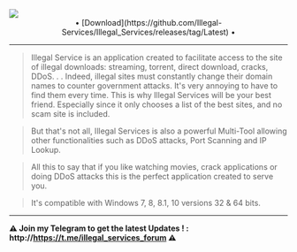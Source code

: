 <img src="https://i.imgur.com/9iGo7wM.png">
<div align="center"> &#8226; [Download](https://github.com/Illegal-Services/Illegal_Services/releases/tag/Latest) &#8226; </br></div>

<hr>

>  Illegal Service is an application created to facilitate access to the site of illegal downloads: streaming, torrent, direct download, cracks, DDoS. . .
Indeed, illegal sites must constantly change their domain names to counter government attacks. It's very annoying to have to find them every time.
This is why Illegal Services will be your best friend. Especially since it only chooses a list of the best sites, and no scam site is included.

>  But that's not all, Illegal Services is also a powerful Multi-Tool allowing other functionalities such as DDoS attacks, Port Scanning and IP Lookup.

>  All this to say that if you like watching movies, crack applications or doing DDoS attacks this is the perfect application created to serve you.

>  It's compatible with Windows 7, 8, 8.1, 10 versions 32 & 64 bits.

<hr>

**⚠️ Join my Telegram to get the latest Updates ! : http://https://t.me/illegal_services_forum ⚠️**
